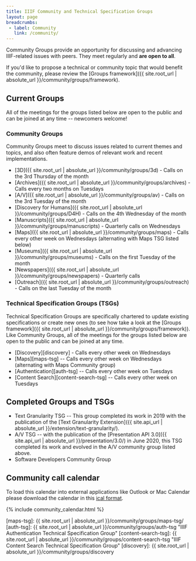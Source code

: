 ```yaml
---
title: IIIF Community and Technical Specification Groups
layout: page
breadcrumbs:
 - label: Community
   link: /community/
---
```


Community Groups provide an opportunity for discussing and advancing IIIF-related issues with peers. They meet regularly and **are open to all**.

If you'd like to propose a technical or community topic that would benefit the community, please review the [Groups framework]({{ site.root_url | absolute_url }}/community/groups/framework).

## Current Groups

All of the meetings for the groups listed below are open to the public and can be joined at any time -- newcomers welcome!

### Community Groups

Community Groups meet to discuss issues related to current themes and topics, and also often feature demos of relevant work and recent implementations.

  *   [3D]({{ site.root_url | absolute_url }}/community/groups/3d) - Calls on the 3rd Thursday of the month
  *   [Archives]({{ site.root_url | absolute_url }}/community/groups/archives) - Calls every two months on Tuesdays
  *   [A/V]({{ site.root_url | absolute_url }}/community/groups/av) - Calls on the 3rd Tuesday of the month
  *   [Discovery for Humans]({{ site.root_url | absolute_url }}/community/groups/D4H) - Calls on the 4th Wednesday of the month
  *   [Manuscripts]({{ site.root_url | absolute_url }}/community/groups/manuscripts) - Quarterly calls on Wednesdays
  *   [Maps]({{ site.root_url | absolute_url }}/community/groups/maps) - Calls every other week on Wednesdays (alternating with Maps TSG listed below)
  *   [Museums]({{ site.root_url | absolute_url }}/community/groups/museums) - Calls on the first Tuesday of the month
  *   [Newspapers]({{ site.root_url | absolute_url }}/community/groups/newspapers) - Quarterly calls
  *   [Outreach]({{ site.root_url | absolute_url }}/community/groups/outreach) - Calls on the last Tuesday of the month

### Technical Specification Groups (TSGs)

Technical Specification Groups are specifically chartered to update existing specifications or create new ones (to see how take a look at the [Groups framework]({{ site.root_url | absolute_url }}/community/groups/framework)). Like Community Groups, all of the meetings for the groups listed below are open to the public and can be joined at any time.

*   [Discovery][discovery] - Calls every other week on Wednesdays
* [Maps][maps-tsg] -- Calls every other week on Wednesdays (alternating with Maps Community group)
* [Authentication][auth-tsg] -- Calls every other week on Tuesdays
* [Content Search][content-search-tsg] -- Calls every other week on Tuesdays


## Completed Groups and TSGs

* Text Granularity TSG -- This group completed its work in 2019 with the publication of the [Text Granularity Extension]({{ site.api_url | absolute_url }}/extension/text-granularity/).
* A/V TSG -- with the publication of the [Presentation API 3.0]({{ site.api_url | absolute_url }}/presentation/3.0/) in June 2020, this TSG completed its work and evolved in the A/V community group listed above. 
* Software Developers Community Group

<h2><a name="calendar"></a>Community call calendar</h2>

To load this calendar into external applications like Outlook or Mac Calendar please download the calendar in this [ical format](https://calendar.google.com/calendar/ical/1hnm5h86n94ore0vnoo188ter8%40group.calendar.google.com/public/basic.ics).

{% include community_calendar.html %}

[maps-tsg]: {{ site.root_url | absolute_url }}/community/groups/maps-tsg/
[auth-tsg]: {{ site.root_url | absolute_url }}/community/groups/auth-tsg "IIIF Authentication Technical Specification Group"
[content-search-tsg]: {{ site.root_url | absolute_url }}/community/groups/content-search-tsg "IIIF Content Search Technical Specification Group"
[discovery]: {{ site.root_url | absolute_url }}/community/groups/discovery